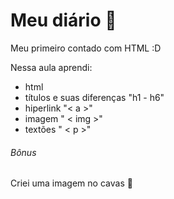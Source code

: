 # Meu diário :book:

Meu primeiro contado com HTML :D

Nessa aula aprendi:

- html
-  títulos e suas diferenças "h1 - h6" 
-  hiperlink "< a >"
-  imagem  " < img >"
-  textões " < p >"

###### Bônus

Criei uma imagem no cavas 💚

